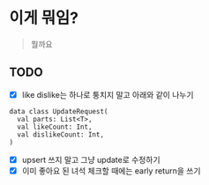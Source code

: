 # 이게 뭐임?
> 뭘까요

## TODO
- [x] like dislike는 하나로 퉁치지 말고 아래와 같이 나누기
```
data class UpdateRequest(
  val parts: List<T>,
  val likeCount: Int,
  val dislikeCount: Int,
)
```

 - [x] upsert 쓰지 말고 그냥 update로 수정하기
 - [x] 이미 좋아요 된 녀석 체크할 때에는 early return을 쓰기
